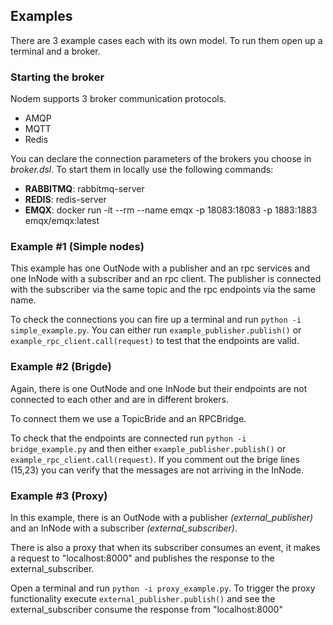 ## Examples

There are 3 example cases each with its own model. To run them open up a terminal and a broker. 

### Starting the broker
Nodem supports 3 broker communication protocols.
* AMQP
* MQTT
* Redis

You can declare the connection parameters of the brokers you choose in *broker.dsl*. 
To start them in locally use the following commands:
* **RABBITMQ**: rabbitmq-server
* **REDIS**: redis-server
* **EMQX**: docker run -it --rm --name emqx -p 18083:18083 -p 1883:1883 emqx/emqx:latest


### Example #1  (Simple nodes)
This example has one OutNode with a publisher and an rpc services and one InNode with a subscriber and an rpc client. The publisher is connected with the subscriber via the same topic and the rpc endpoints via the same name.

To check the connections you can fire up a terminal and run `python -i simple_example.py`. You can either run `example_publisher.publish()` or `example_rpc_client.call(request)` to test that the endpoints are valid.


### Example #2  (Brigde)
Again, there is one OutNode and one InNode but their endpoints are not connected to each other and are in different brokers. 

To connect them we use a TopicBride and an RPCBridge.

To check that the endpoints are connected run `python -i bridge_example.py` and then either `example_publisher.publish()` or `example_rpc_client.call(request)`. If you comment out the brige lines (15,23) you can verify that the messages are not arriving in the InNode.


### Example #3  (Proxy)
In this example, there is an OutNode with a publisher *(external_publisher)* and an InNode with a subscriber *(external_subscriber)*.

There is also a proxy that when its subscriber consumes an event, it makes a request to "localhost:8000" and publishes the response to the external_subscriber.

Open a terminal and run `python -i proxy_example.py`. To trigger the proxy functionality execute `external_publisher.publish()` and see the external_subscriber consume the response from "localhost:8000"